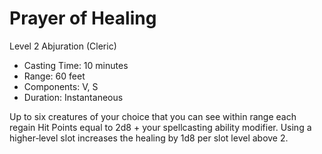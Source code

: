 # Prayer of Healing
Level 2 Abjuration (Cleric)

- Casting Time: 10 minutes
- Range: 60 feet
- Components: V, S
- Duration: Instantaneous

Up to six creatures of your choice that you can see within range each regain Hit Points equal to 2d8 + your spellcasting ability modifier. Using a higher‑level slot increases the healing by 1d8 per slot level above 2.
